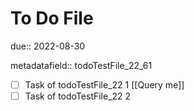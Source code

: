 # To Do File

due:: 2022-08-30

metadatafield:: todoTestFile_22\_61

- [ ] Task of todoTestFile_22 1 [[Query me]]
- [ ] Task of todoTestFile_22 2

